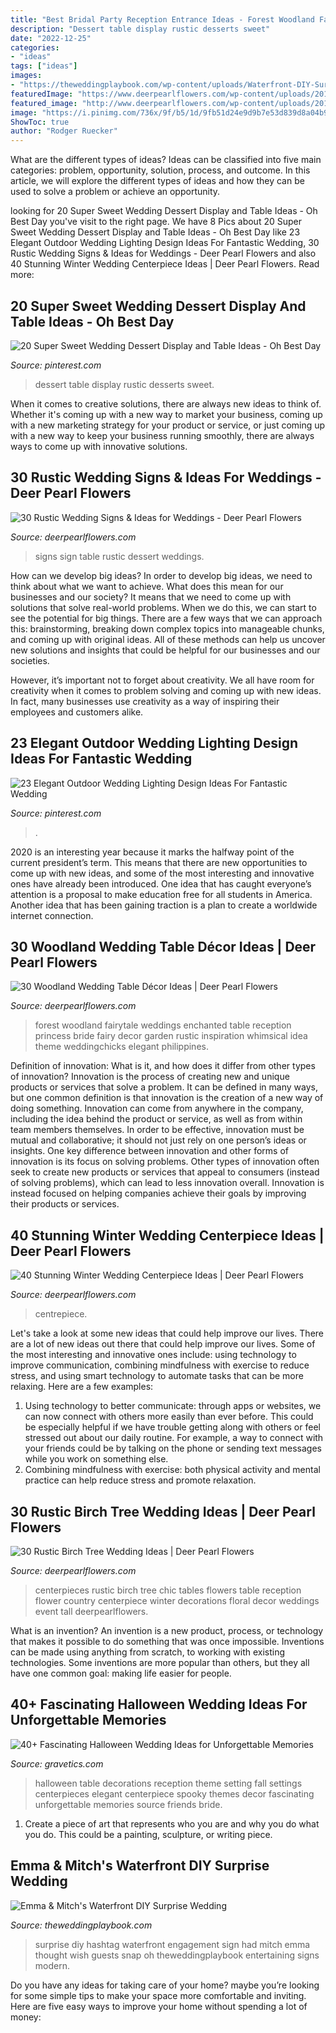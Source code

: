 ```yaml
---
title: "Best Bridal Party Reception Entrance Ideas - Forest Woodland Fairytale Weddings Enchanted Table Reception Princess Bride Fairy Decor Garden Rustic Inspiration Whimsical Idea Theme Weddingchicks Elegant Philippines"
description: "Dessert table display rustic desserts sweet"
date: "2022-12-25"
categories:
- "ideas"
tags: ["ideas"]
images:
- "https://theweddingplaybook.com/wp-content/uploads/Waterfront-DIY-Surprise-Wedding-Instagram-Sign.jpg"
featuredImage: "https://www.deerpearlflowers.com/wp-content/uploads/2016/05/dessert-table-sign.jpg"
featured_image: "http://www.deerpearlflowers.com/wp-content/uploads/2015/07/chic-wedding-centerpieces-ideas.jpg"
image: "https://i.pinimg.com/736x/9f/b5/1d/9fb51d24e9d9b7e53d839d8a04b970a5.jpg"
ShowToc: true
author: "Rodger Ruecker"
---
```



What are the different types of ideas?
Ideas can be classified into five main categories: problem, opportunity, solution, process, and outcome. In this article, we will explore the different types of ideas and how they can be used to solve a problem or achieve an opportunity.

	

		
looking for 20 Super Sweet Wedding Dessert Display and Table Ideas - Oh Best Day you've visit to the right page. We have 8 Pics about 20 Super Sweet Wedding Dessert Display and Table Ideas - Oh Best Day like 23 Elegant Outdoor Wedding Lighting Design Ideas For Fantastic Wedding, 30 Rustic Wedding Signs &amp; Ideas for Weddings - Deer Pearl Flowers and also 40 Stunning Winter Wedding Centerpiece Ideas | Deer Pearl Flowers. Read more:
		
    
## 20 Super Sweet Wedding Dessert Display And Table Ideas - Oh Best Day

<img loading=lazy src="https://i.pinimg.com/736x/3a/56/52/3a5652d12f93286698e80c6d48f0334b.jpg" onerror="this.onerror=null;this.src='https://tse1.mm.bing.net/th?id=OIP.euImvshDKeNPb50d_1xyLwHaLH&amp;pid=15.1';" alt="20 Super Sweet Wedding Dessert Display and Table Ideas - Oh Best Day">

_Source: pinterest.com_

>dessert table display rustic desserts sweet. 

	

When it comes to creative solutions, there are always new ideas to think of. Whether it's coming up with a new way to market your business, coming up with a new marketing strategy for your product or service, or just coming up with a new way to keep your business running smoothly, there are always ways to come up with innovative solutions.

    
## 30 Rustic Wedding Signs &amp; Ideas For Weddings - Deer Pearl Flowers

<img loading=lazy src="https://www.deerpearlflowers.com/wp-content/uploads/2016/05/dessert-table-sign.jpg" onerror="this.onerror=null;this.src='https://tse2.mm.bing.net/th?id=OIP.uv3Qqf6cX23SUYp-y84TzAHaLF&amp;pid=15.1';" alt="30 Rustic Wedding Signs &amp; Ideas for Weddings - Deer Pearl Flowers">

_Source: deerpearlflowers.com_

>signs sign table rustic dessert weddings. 

	

How can we develop big ideas?
In order to develop big ideas, we need to think about what we want to achieve. What does this mean for our businesses and our society? It means that we need to come up with solutions that solve real-world problems. When we do this, we can start to see the potential for big things.
There are a few ways that we can approach this: brainstorming, breaking down complex topics into manageable chunks, and coming up with original ideas. All of these methods can help us uncover new solutions and insights that could be helpful for our businesses and our societies.

However, it’s important not to forget about creativity. We all have room for creativity when it comes to problem solving and coming up with new ideas. In fact, many businesses use creativity as a way of inspiring their employees and customers alike.

    
## 23 Elegant Outdoor Wedding Lighting Design Ideas For Fantastic Wedding

<img loading=lazy src="https://i.pinimg.com/736x/9f/b5/1d/9fb51d24e9d9b7e53d839d8a04b970a5.jpg" onerror="this.onerror=null;this.src='https://tse4.mm.bing.net/th?id=OIP.10oxlal5g6e9tbNsj3pLKAHaLH&amp;pid=15.1';" alt="23 Elegant Outdoor Wedding Lighting Design Ideas For Fantastic Wedding">

_Source: pinterest.com_

>. 

	

2020 is an interesting year because it marks the halfway point of the current president’s term. This means that there are new opportunities to come up with new ideas, and some of the most interesting and innovative ones have already been introduced. One idea that has caught everyone’s attention is a proposal to make education free for all students in America. Another idea that has been gaining traction is a plan to create a worldwide internet connection.

    
## 30 Woodland Wedding Table Décor Ideas | Deer Pearl Flowers

<img loading=lazy src="http://www.deerpearlflowers.com/wp-content/uploads/2015/09/enchanted-forest-wedding-reception-idea.jpg" onerror="this.onerror=null;this.src='https://tse2.mm.bing.net/th?id=OIP.rWNofWYQgerskyBxHr2RYAHaLI&amp;pid=15.1';" alt="30 Woodland Wedding Table Décor Ideas | Deer Pearl Flowers">

_Source: deerpearlflowers.com_

>forest woodland fairytale weddings enchanted table reception princess bride fairy decor garden rustic inspiration whimsical idea theme weddingchicks elegant philippines. 

	

Definition of innovation: What is it, and how does it differ from other types of innovation?
Innovation is the process of creating new and unique products or services that solve a problem. It can be defined in many ways, but one common definition is that innovation is the creation of a new way of doing something. Innovation can come from anywhere in the company, including the idea behind the product or service, as well as from within team members themselves. In order to be effective, innovation must be mutual and collaborative; it should not just rely on one person’s ideas or insights. 
One key difference between innovation and other forms of innovation is its focus on solving problems. Other types of innovation often seek to create new products or services that appeal to consumers (instead of solving problems), which can lead to less innovation overall. Innovation is instead focused on helping companies achieve their goals by improving their products or services.

    
## 40 Stunning Winter Wedding Centerpiece Ideas | Deer Pearl Flowers

<img loading=lazy src="https://www.deerpearlflowers.com/wp-content/uploads/2015/08/Wedding-Event-Table-Wedding-Centrepiece-Decorations.jpg" onerror="this.onerror=null;this.src='https://tse4.mm.bing.net/th?id=OIP.JzF7aofrAi_EpH6WE7nfuQHaLH&amp;pid=15.1';" alt="40 Stunning Winter Wedding Centerpiece Ideas | Deer Pearl Flowers">

_Source: deerpearlflowers.com_

>centrepiece. 

	

Let's take a look at some new ideas that could help improve our lives.
There are a lot of new ideas out there that could help improve our lives. Some of the most interesting and innovative ones include: using technology to improve communication, combining mindfulness with exercise to reduce stress, and using smart technology to automate tasks that can be more relaxing. Here are a few examples: 
1. Using technology to better communicate: through apps or websites, we can now connect with others more easily than ever before. This could be especially helpful if we have trouble getting along with others or feel stressed out about our daily routine. For example, a way to connect with your friends could be by talking on the phone or sending text messages while you work on something else. 
2. Combining mindfulness with exercise: both physical activity and mental practice can help reduce stress and promote relaxation.

    
## 30 Rustic Birch Tree Wedding Ideas | Deer Pearl Flowers

<img loading=lazy src="http://www.deerpearlflowers.com/wp-content/uploads/2015/07/chic-wedding-centerpieces-ideas.jpg" onerror="this.onerror=null;this.src='https://tse3.mm.bing.net/th?id=OIP.qomJBkF-MLFb80XJWT0PcwHaLH&amp;pid=15.1';" alt="30 Rustic Birch Tree Wedding Ideas | Deer Pearl Flowers">

_Source: deerpearlflowers.com_

>centerpieces rustic birch tree chic tables flowers table reception flower country centerpiece winter decorations floral decor weddings event tall deerpearlflowers. 

	

What is an invention?
An invention is a new product, process, or technology that makes it possible to do something that was once impossible. Inventions can be made using anything from scratch, to working with existing technologies. Some inventions are more popular than others, but they all have one common goal: making life easier for people.

    
## 40+ Fascinating Halloween Wedding Ideas For Unforgettable Memories

<img loading=lazy src="https://www.gravetics.com/wp-content/uploads/2017/08/Elegant-Halloween-Wedding-Table-Settings.jpg" onerror="this.onerror=null;this.src='https://tse2.mm.bing.net/th?id=OIP.F6yl3uD1OF-KTBEJ6I9ymwHaLH&amp;pid=15.1';" alt="40+ Fascinating Halloween Wedding Ideas for Unforgettable Memories">

_Source: gravetics.com_

>halloween table decorations reception theme setting fall settings centerpieces elegant centerpiece spooky themes decor fascinating unforgettable memories source friends bride. 

	

1. Create a piece of art that represents who you are and why you do what you do. This could be a painting, sculpture, or writing piece. 

    
## Emma &amp; Mitch&#039;s Waterfront DIY Surprise Wedding

<img loading=lazy src="https://theweddingplaybook.com/wp-content/uploads/Waterfront-DIY-Surprise-Wedding-Instagram-Sign.jpg" onerror="this.onerror=null;this.src='https://tse1.mm.bing.net/th?id=OIP.VE7i_XsVzycTEKRlDgxcbAHaLH&amp;pid=15.1';" alt="Emma &amp; Mitch&#039;s Waterfront DIY Surprise Wedding">

_Source: theweddingplaybook.com_

>surprise diy hashtag waterfront engagement sign had mitch emma thought wish guests snap oh theweddingplaybook entertaining signs modern. 

	

Do you have any ideas for taking care of your home? maybe you’re looking for some simple tips to make your space more comfortable and inviting. Here are five easy ways to improve your home without spending a lot of money:

